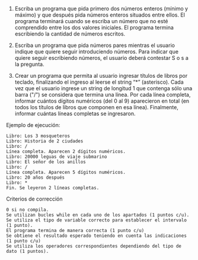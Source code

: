 1. Escriba un programa que pida primero dos números enteros (mínimo y máximo) y que después pida números enteros situados entre ellos. El programa terminará cuando se escriba un número que no esté comprendido entre los dos valores iniciales. El programa termina escribiendo la cantidad de números escritos.

 

2. Escriba un programa que pida números pares mientras el usuario indique que quiere seguir introduciendo números. Para indicar que quiere seguir escribiendo números, el usuario deberá contestar S o s a la pregunta.

3. Crear un programa que permita al usuario ingresar títulos de libros por teclado, finalizando el ingreso al leerse el string “*” (asterisco). Cada vez que el usuario ingrese un string de longitud 1 que contenga sólo una barra ("/") se considera que termina una línea. Por cada línea completa, informar cuántos dígitos numéricos (del 0 al 9) aparecieron en total (en todos los títulos de libros que componen en esa línea). Finalmente, informar cuántas líneas completas se ingresaron.

Ejemplo de ejecución:
```
Libro: Los 3 mosqueteros
Libro: Historia de 2 ciudades
Libro: /
Línea completa. Aparecen 2 dígitos numéricos.
Libro: 20000 leguas de viaje submarino
Libro: El señor de los anillos
Libro: /
Línea completa. Aparecen 5 dígitos numéricos.
Libro: 20 años después
Libro: *
Fin. Se leyeron 2 líneas completas.
```

Criterios de corrección

    0 si no compila.
    Se utilizan bucles while en cada uno de los apartados (1 puntos c/u).
    Se utiliza el tipo de variable correcto para establecer el intervalo (1 punto).
    El programa termina de manera correcta (1 punto c/u)
    Se obtiene el resultado esperado teniendo en cuenta las indicaciones (1 punto c/u)
    Se utiliza los operadores correspondientes dependiendo del tipo de dato (1 puntos).
